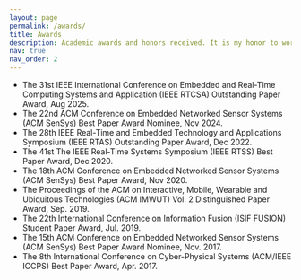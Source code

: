 ```yaml
---
layout: page
permalink: /awards/
title: Awards
description: Academic awards and honors received. It is my honor to work with such talented students and collaborators.
nav: true
nav_order: 2
---
```


* The 31st IEEE International Conference on Embedded and Real-Time Computing Systems and Application (IEEE RTCSA) Outstanding Paper Award, Aug 2025.
* The 22nd ACM Conference on Embedded Networked Sensor Systems (ACM SenSys) Best Paper Award Nominee, Nov 2024.
* The 28th IEEE Real-Time and Embedded Technology and Applications Symposium (IEEE RTAS) Outstanding Paper Award, Dec 2022.
* The 41st The IEEE Real-Time Systems Symposium (IEEE RTSS) Best Paper Award, Dec 2020.
* The 18th ACM Conference on Embedded Networked Sensor Systems (ACM SenSys) Best Paper Award, Nov 2020.
* The Proceedings of the ACM on Interactive, Mobile, Wearable and Ubiquitous Technologies (ACM IMWUT) Vol. 2 Distinguished Paper Award, Sep. 2019.
* The 22th International Conference on Information Fusion (ISIF FUSION) Student Paper Award, Jul. 2019.
* The 15th ACM Conference on Embedded Networked Sensor Systems (ACM SenSys) Best Paper Award Nominee, Nov. 2017.
* The 8th International Conference on Cyber-Physical Systems (ACM/IEEE ICCPS) Best Paper Award, Apr. 2017.